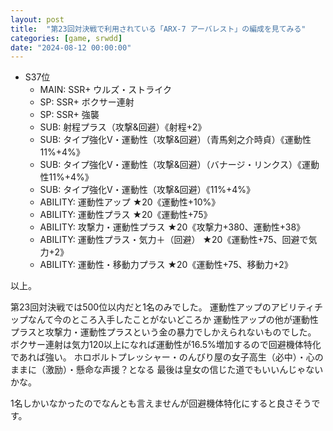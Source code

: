 ```yaml
---
layout: post
title:  "第23回対決戦で利用されている「ARX-7 アーバレスト」の編成を見てみる"
categories: [game, srwdd]
date: "2024-08-12 00:00:00"
---
```


- S37位
  - MAIN: SSR+ ウルズ・ストライク
  - SP: SSR+ ボクサー連射
  - SP: SSR+ 強襲
  - SUB: 射程プラス（攻撃&回避）《射程+2》
  - SUB: タイプ強化Ⅴ・運動性（攻撃&回避）（青馬剣之介時貞）《運動性11%+4%》
  - SUB: タイプ強化Ⅴ・運動性（攻撃&回避）（バナージ・リンクス）《運動性11%+4%》
  - SUB: タイプ強化Ⅴ・運動性（攻撃&回避）《11%+4%》
  - ABILITY: 運動性アップ ★20《運動性+10%》
  - ABILITY: 運動性プラス ★20《運動性+75》
  - ABILITY: 攻撃力・運動性プラス ★20《攻撃力+380、運動性+38》
  - ABILITY: 運動性プラス・気力＋（回避） ★20《運動性+75、回避で気力+2》
  - ABILITY: 運動性・移動力プラス ★20《運動性+75、移動力+2》


以上。

第23回対決戦では500位以内だと1名のみでした。
運動性アップのアビリティチップなんて今のところ入手したことがないどころか
運動性アップの他が運動性プラスと攻撃力・運動性プラスという金の暴力でしかえられないものでした。
ボクサー連射は気力120以上になれば運動性が16.5%増加するので回避機体特化であれば強い。
ホロボルトプレッシャー・のんびり屋の女子高生（必中）・心のままに（激励）・懸命な声援？となる
最後は皇女の信じた道でもいいんじゃないかな。

1名しかいなかったのでなんとも言えませんが回避機体特化にすると良さそうです。
